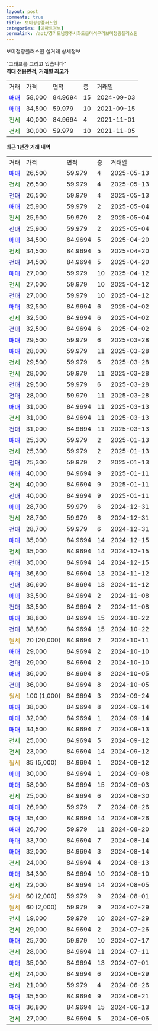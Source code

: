 ```yaml
---
layout: post
comments: true
title: 보미청광플러스원
categories: [아파트정보]
permalink: /apt/경기도남양주시화도읍마석우리보미청광플러스원
---
```


보미청광플러스원 실거래 상세정보

<script type="text/javascript">
  google.charts.load('current', {'packages':['line', 'corechart']});
  google.charts.setOnLoadCallback(drawChart);

  function drawChart() {
    var data = new google.visualization.DataTable();
    data.addColumn('date', '거래일');
    data.addColumn('number', "매매");
    data.addColumn('number', "전세");
    data.addColumn('number', "전매");

    data.addRows([[new Date(Date.parse("2025-05-13")), 26500, null, null], [new Date(Date.parse("2025-05-13")), null, 26500, null], [new Date(Date.parse("2025-05-13")), null, null, 26500], [new Date(Date.parse("2025-05-04")), 25900, null, null], [new Date(Date.parse("2025-05-04")), null, 25900, null], [new Date(Date.parse("2025-05-04")), null, null, 25900], [new Date(Date.parse("2025-04-20")), 34500, null, null], [new Date(Date.parse("2025-04-20")), null, 34500, null], [new Date(Date.parse("2025-04-20")), null, null, 34500], [new Date(Date.parse("2025-04-12")), 27000, null, null], [new Date(Date.parse("2025-04-12")), null, 27000, null], [new Date(Date.parse("2025-04-12")), null, null, 27000], [new Date(Date.parse("2025-04-02")), 32500, null, null], [new Date(Date.parse("2025-04-02")), null, 32500, null], [new Date(Date.parse("2025-04-02")), null, null, 32500], [new Date(Date.parse("2025-03-28")), 29500, null, null], [new Date(Date.parse("2025-03-28")), 28000, null, null], [new Date(Date.parse("2025-03-28")), null, 29500, null], [new Date(Date.parse("2025-03-28")), null, 28000, null], [new Date(Date.parse("2025-03-28")), null, null, 29500], [new Date(Date.parse("2025-03-28")), null, null, 28000], [new Date(Date.parse("2025-03-13")), 31000, null, null], [new Date(Date.parse("2025-03-13")), null, 31000, null], [new Date(Date.parse("2025-03-13")), null, null, 31000], [new Date(Date.parse("2025-01-13")), 25300, null, null], [new Date(Date.parse("2025-01-13")), null, 25300, null], [new Date(Date.parse("2025-01-13")), null, null, 25300], [new Date(Date.parse("2025-01-11")), 40000, null, null], [new Date(Date.parse("2025-01-11")), null, 40000, null], [new Date(Date.parse("2025-01-11")), null, null, 40000], [new Date(Date.parse("2024-12-31")), 28700, null, null], [new Date(Date.parse("2024-12-31")), null, 28700, null], [new Date(Date.parse("2024-12-31")), null, null, 28700], [new Date(Date.parse("2024-12-15")), 35000, null, null], [new Date(Date.parse("2024-12-15")), null, 35000, null], [new Date(Date.parse("2024-12-15")), null, null, 35000], [new Date(Date.parse("2024-11-12")), 36600, null, null], [new Date(Date.parse("2024-11-12")), null, null, 36600], [new Date(Date.parse("2024-11-08")), 33500, null, null], [new Date(Date.parse("2024-11-08")), null, null, 33500], [new Date(Date.parse("2024-10-22")), 38800, null, null], [new Date(Date.parse("2024-10-22")), null, null, 38800], [new Date(Date.parse("2024-10-11")), null, null, null], [new Date(Date.parse("2024-10-10")), 29000, null, null], [new Date(Date.parse("2024-10-10")), null, null, 29000], [new Date(Date.parse("2024-10-05")), 36000, null, null], [new Date(Date.parse("2024-10-05")), null, null, 36000], [new Date(Date.parse("2024-09-24")), null, null, null], [new Date(Date.parse("2024-09-14")), 38000, null, null], [new Date(Date.parse("2024-09-14")), 32000, null, null], [new Date(Date.parse("2024-09-13")), 34500, null, null], [new Date(Date.parse("2024-09-12")), null, 25000, null], [new Date(Date.parse("2024-09-12")), null, 23000, null], [new Date(Date.parse("2024-09-12")), null, null, null], [new Date(Date.parse("2024-09-08")), 30000, null, null], [new Date(Date.parse("2024-09-03")), 58000, null, null], [new Date(Date.parse("2024-08-30")), null, 25000, null], [new Date(Date.parse("2024-08-26")), 26900, null, null], [new Date(Date.parse("2024-08-26")), 35400, null, null], [new Date(Date.parse("2024-08-20")), 26700, null, null], [new Date(Date.parse("2024-08-14")), 33700, null, null], [new Date(Date.parse("2024-08-14")), 32000, null, null], [new Date(Date.parse("2024-08-13")), null, 24000, null], [new Date(Date.parse("2024-08-10")), 34300, null, null], [new Date(Date.parse("2024-08-05")), null, 22000, null], [new Date(Date.parse("2024-08-01")), null, null, null], [new Date(Date.parse("2024-07-29")), null, null, null], [new Date(Date.parse("2024-07-29")), null, 19000, null], [new Date(Date.parse("2024-07-26")), null, 29000, null], [new Date(Date.parse("2024-07-17")), 25700, null, null], [new Date(Date.parse("2024-07-11")), null, 28000, null], [new Date(Date.parse("2024-07-01")), 35000, null, null], [new Date(Date.parse("2024-06-29")), null, 24000, null], [new Date(Date.parse("2024-06-26")), null, 21000, null], [new Date(Date.parse("2024-06-21")), 35500, null, null], [new Date(Date.parse("2024-06-13")), 36800, null, null], [new Date(Date.parse("2024-06-06")), null, 27000, null]]);

    var options = {
      hAxis: {
        format: 'yyyy/MM/dd'
      },    
      lineWidth: 0,
      pointsVisible: true,    
      title: '최근 1년간 유형별 실거래가 분포',
      legend: { position: 'bottom' }
    };

    var formatter = new google.visualization.NumberFormat({pattern:'###,###'} );
    formatter.format(data, 1);
    formatter.format(data, 2);
    
    setTimeout(function() {
        var chart = new google.visualization.LineChart(document.getElementById('columnchart_material'));
        chart.draw(data, (options));
        document.getElementById('loading').style.display = 'none';
    }, 200);
  }
</script>


<div id="loading" style="z-index:20; display: block; margin-left: 0px">"그래프를 그리고 있습니다"</div>
<div id="columnchart_material" style="width: 95%; margin-left: 0px; display: block"></div>
<!-- contents start -->
<b>역대 전용면적, 거래별 최고가</b>
<table class="sortable">
    <tr>
      <td>거래</td>
      <td>가격</td>
      <td>면적</td>
      <td>층</td>
      <td>거래일</td>
    </tr>
        <tr>
          <td><a style="color: blue">매매</a></td>
          <td>58,000</td>
          <td>84.9694</td>
          <td>15</td>
          <td>2024-09-03</td>
        </tr>            <tr>
          <td><a style="color: blue">매매</a></td>
          <td>34,500</td>
          <td>59.979</td>
          <td>10</td>
          <td>2021-09-15</td>
        </tr>        
        <tr>
              <td><a style="color: darkgreen">전세</a></td>
              <td>40,000</td>
              <td>84.9694</td>
              <td>4</td>
              <td>2021-11-01</td>
            </tr>            <tr>
              <td><a style="color: darkgreen">전세</a></td>
              <td>30,000</td>
              <td>59.979</td>
              <td>10</td>
              <td>2021-11-05</td>
            </tr>        
    
</table>

<b>최근 1년간 거래 내역</b>

<table class="sortable">
    <tr>
      <td>거래</td>
      <td>가격</td>
      <td>면적</td>
      <td>층</td>
      <td>거래일</td>
    </tr>
    <tr>
      <td><a style="color: blue">매매</a></td>
      <td>26,500</td>
      <td>59.979</td>
      <td>4</td>
      <td>2025-05-13</td>
    </tr>          <tr>
      <td><a style="color: darkgreen">전세</a></td>
      <td>26,500</td>
      <td>59.979</td>
      <td>4</td>
      <td>2025-05-13</td>
    </tr>          <tr>
      <td><a style="color: darkblue">전매</a></td>
      <td>26,500</td>
      <td>59.979</td>
      <td>4</td>
      <td>2025-05-13</td>
    </tr>          <tr>
      <td><a style="color: blue">매매</a></td>
      <td>25,900</td>
      <td>59.979</td>
      <td>2</td>
      <td>2025-05-04</td>
    </tr>          <tr>
      <td><a style="color: darkgreen">전세</a></td>
      <td>25,900</td>
      <td>59.979</td>
      <td>2</td>
      <td>2025-05-04</td>
    </tr>          <tr>
      <td><a style="color: darkblue">전매</a></td>
      <td>25,900</td>
      <td>59.979</td>
      <td>2</td>
      <td>2025-05-04</td>
    </tr>          <tr>
      <td><a style="color: blue">매매</a></td>
      <td>34,500</td>
      <td>84.9694</td>
      <td>5</td>
      <td>2025-04-20</td>
    </tr>          <tr>
      <td><a style="color: darkgreen">전세</a></td>
      <td>34,500</td>
      <td>84.9694</td>
      <td>5</td>
      <td>2025-04-20</td>
    </tr>          <tr>
      <td><a style="color: darkblue">전매</a></td>
      <td>34,500</td>
      <td>84.9694</td>
      <td>5</td>
      <td>2025-04-20</td>
    </tr>          <tr>
      <td><a style="color: blue">매매</a></td>
      <td>27,000</td>
      <td>59.979</td>
      <td>10</td>
      <td>2025-04-12</td>
    </tr>          <tr>
      <td><a style="color: darkgreen">전세</a></td>
      <td>27,000</td>
      <td>59.979</td>
      <td>10</td>
      <td>2025-04-12</td>
    </tr>          <tr>
      <td><a style="color: darkblue">전매</a></td>
      <td>27,000</td>
      <td>59.979</td>
      <td>10</td>
      <td>2025-04-12</td>
    </tr>          <tr>
      <td><a style="color: blue">매매</a></td>
      <td>32,500</td>
      <td>84.9694</td>
      <td>6</td>
      <td>2025-04-02</td>
    </tr>          <tr>
      <td><a style="color: darkgreen">전세</a></td>
      <td>32,500</td>
      <td>84.9694</td>
      <td>6</td>
      <td>2025-04-02</td>
    </tr>          <tr>
      <td><a style="color: darkblue">전매</a></td>
      <td>32,500</td>
      <td>84.9694</td>
      <td>6</td>
      <td>2025-04-02</td>
    </tr>          <tr>
      <td><a style="color: blue">매매</a></td>
      <td>29,500</td>
      <td>59.979</td>
      <td>6</td>
      <td>2025-03-28</td>
    </tr>          <tr>
      <td><a style="color: blue">매매</a></td>
      <td>28,000</td>
      <td>59.979</td>
      <td>11</td>
      <td>2025-03-28</td>
    </tr>          <tr>
      <td><a style="color: darkgreen">전세</a></td>
      <td>29,500</td>
      <td>59.979</td>
      <td>6</td>
      <td>2025-03-28</td>
    </tr>          <tr>
      <td><a style="color: darkgreen">전세</a></td>
      <td>28,000</td>
      <td>59.979</td>
      <td>11</td>
      <td>2025-03-28</td>
    </tr>          <tr>
      <td><a style="color: darkblue">전매</a></td>
      <td>29,500</td>
      <td>59.979</td>
      <td>6</td>
      <td>2025-03-28</td>
    </tr>          <tr>
      <td><a style="color: darkblue">전매</a></td>
      <td>28,000</td>
      <td>59.979</td>
      <td>11</td>
      <td>2025-03-28</td>
    </tr>          <tr>
      <td><a style="color: blue">매매</a></td>
      <td>31,000</td>
      <td>84.9694</td>
      <td>11</td>
      <td>2025-03-13</td>
    </tr>          <tr>
      <td><a style="color: darkgreen">전세</a></td>
      <td>31,000</td>
      <td>84.9694</td>
      <td>11</td>
      <td>2025-03-13</td>
    </tr>          <tr>
      <td><a style="color: darkblue">전매</a></td>
      <td>31,000</td>
      <td>84.9694</td>
      <td>11</td>
      <td>2025-03-13</td>
    </tr>          <tr>
      <td><a style="color: blue">매매</a></td>
      <td>25,300</td>
      <td>59.979</td>
      <td>2</td>
      <td>2025-01-13</td>
    </tr>          <tr>
      <td><a style="color: darkgreen">전세</a></td>
      <td>25,300</td>
      <td>59.979</td>
      <td>2</td>
      <td>2025-01-13</td>
    </tr>          <tr>
      <td><a style="color: darkblue">전매</a></td>
      <td>25,300</td>
      <td>59.979</td>
      <td>2</td>
      <td>2025-01-13</td>
    </tr>          <tr>
      <td><a style="color: blue">매매</a></td>
      <td>40,000</td>
      <td>84.9694</td>
      <td>9</td>
      <td>2025-01-11</td>
    </tr>          <tr>
      <td><a style="color: darkgreen">전세</a></td>
      <td>40,000</td>
      <td>84.9694</td>
      <td>9</td>
      <td>2025-01-11</td>
    </tr>          <tr>
      <td><a style="color: darkblue">전매</a></td>
      <td>40,000</td>
      <td>84.9694</td>
      <td>9</td>
      <td>2025-01-11</td>
    </tr>          <tr>
      <td><a style="color: blue">매매</a></td>
      <td>28,700</td>
      <td>59.979</td>
      <td>6</td>
      <td>2024-12-31</td>
    </tr>          <tr>
      <td><a style="color: darkgreen">전세</a></td>
      <td>28,700</td>
      <td>59.979</td>
      <td>6</td>
      <td>2024-12-31</td>
    </tr>          <tr>
      <td><a style="color: darkblue">전매</a></td>
      <td>28,700</td>
      <td>59.979</td>
      <td>6</td>
      <td>2024-12-31</td>
    </tr>          <tr>
      <td><a style="color: blue">매매</a></td>
      <td>35,000</td>
      <td>84.9694</td>
      <td>14</td>
      <td>2024-12-15</td>
    </tr>          <tr>
      <td><a style="color: darkgreen">전세</a></td>
      <td>35,000</td>
      <td>84.9694</td>
      <td>14</td>
      <td>2024-12-15</td>
    </tr>          <tr>
      <td><a style="color: darkblue">전매</a></td>
      <td>35,000</td>
      <td>84.9694</td>
      <td>14</td>
      <td>2024-12-15</td>
    </tr>          <tr>
      <td><a style="color: blue">매매</a></td>
      <td>36,600</td>
      <td>84.9694</td>
      <td>13</td>
      <td>2024-11-12</td>
    </tr>          <tr>
      <td><a style="color: darkblue">전매</a></td>
      <td>36,600</td>
      <td>84.9694</td>
      <td>13</td>
      <td>2024-11-12</td>
    </tr>          <tr>
      <td><a style="color: blue">매매</a></td>
      <td>33,500</td>
      <td>84.9694</td>
      <td>2</td>
      <td>2024-11-08</td>
    </tr>          <tr>
      <td><a style="color: darkblue">전매</a></td>
      <td>33,500</td>
      <td>84.9694</td>
      <td>2</td>
      <td>2024-11-08</td>
    </tr>          <tr>
      <td><a style="color: blue">매매</a></td>
      <td>38,800</td>
      <td>84.9694</td>
      <td>15</td>
      <td>2024-10-22</td>
    </tr>          <tr>
      <td><a style="color: darkblue">전매</a></td>
      <td>38,800</td>
      <td>84.9694</td>
      <td>15</td>
      <td>2024-10-22</td>
    </tr>          <tr>
      <td><a style="color: darkgoldenrod">월세</a></td>
      <td>20 (20,000)</td>
      <td>84.9694</td>
      <td>2</td>
      <td>2024-10-11</td>
    </tr>          <tr>
      <td><a style="color: blue">매매</a></td>
      <td>29,000</td>
      <td>84.9694</td>
      <td>2</td>
      <td>2024-10-10</td>
    </tr>          <tr>
      <td><a style="color: darkblue">전매</a></td>
      <td>29,000</td>
      <td>84.9694</td>
      <td>2</td>
      <td>2024-10-10</td>
    </tr>          <tr>
      <td><a style="color: blue">매매</a></td>
      <td>36,000</td>
      <td>84.9694</td>
      <td>8</td>
      <td>2024-10-05</td>
    </tr>          <tr>
      <td><a style="color: darkblue">전매</a></td>
      <td>36,000</td>
      <td>84.9694</td>
      <td>8</td>
      <td>2024-10-05</td>
    </tr>          <tr>
      <td><a style="color: darkgoldenrod">월세</a></td>
      <td>100 (1,000)</td>
      <td>84.9694</td>
      <td>3</td>
      <td>2024-09-24</td>
    </tr>          <tr>
      <td><a style="color: blue">매매</a></td>
      <td>38,000</td>
      <td>84.9694</td>
      <td>8</td>
      <td>2024-09-14</td>
    </tr>          <tr>
      <td><a style="color: blue">매매</a></td>
      <td>32,000</td>
      <td>84.9694</td>
      <td>1</td>
      <td>2024-09-14</td>
    </tr>          <tr>
      <td><a style="color: blue">매매</a></td>
      <td>34,500</td>
      <td>84.9694</td>
      <td>7</td>
      <td>2024-09-13</td>
    </tr>          <tr>
      <td><a style="color: darkgreen">전세</a></td>
      <td>25,000</td>
      <td>84.9694</td>
      <td>5</td>
      <td>2024-09-12</td>
    </tr>          <tr>
      <td><a style="color: darkgreen">전세</a></td>
      <td>23,000</td>
      <td>84.9694</td>
      <td>14</td>
      <td>2024-09-12</td>
    </tr>          <tr>
      <td><a style="color: darkgoldenrod">월세</a></td>
      <td>85 (5,000)</td>
      <td>84.9694</td>
      <td>1</td>
      <td>2024-09-12</td>
    </tr>          <tr>
      <td><a style="color: blue">매매</a></td>
      <td>30,000</td>
      <td>84.9694</td>
      <td>1</td>
      <td>2024-09-08</td>
    </tr>          <tr>
      <td><a style="color: blue">매매</a></td>
      <td>58,000</td>
      <td>84.9694</td>
      <td>15</td>
      <td>2024-09-03</td>
    </tr>          <tr>
      <td><a style="color: darkgreen">전세</a></td>
      <td>25,000</td>
      <td>84.9694</td>
      <td>6</td>
      <td>2024-08-30</td>
    </tr>          <tr>
      <td><a style="color: blue">매매</a></td>
      <td>26,900</td>
      <td>59.979</td>
      <td>7</td>
      <td>2024-08-26</td>
    </tr>          <tr>
      <td><a style="color: blue">매매</a></td>
      <td>35,400</td>
      <td>84.9694</td>
      <td>14</td>
      <td>2024-08-26</td>
    </tr>          <tr>
      <td><a style="color: blue">매매</a></td>
      <td>26,700</td>
      <td>59.979</td>
      <td>11</td>
      <td>2024-08-20</td>
    </tr>          <tr>
      <td><a style="color: blue">매매</a></td>
      <td>33,700</td>
      <td>84.9694</td>
      <td>7</td>
      <td>2024-08-14</td>
    </tr>          <tr>
      <td><a style="color: blue">매매</a></td>
      <td>32,000</td>
      <td>84.9694</td>
      <td>3</td>
      <td>2024-08-14</td>
    </tr>          <tr>
      <td><a style="color: darkgreen">전세</a></td>
      <td>24,000</td>
      <td>84.9694</td>
      <td>4</td>
      <td>2024-08-13</td>
    </tr>          <tr>
      <td><a style="color: blue">매매</a></td>
      <td>34,300</td>
      <td>84.9694</td>
      <td>10</td>
      <td>2024-08-10</td>
    </tr>          <tr>
      <td><a style="color: darkgreen">전세</a></td>
      <td>22,000</td>
      <td>84.9694</td>
      <td>14</td>
      <td>2024-08-05</td>
    </tr>          <tr>
      <td><a style="color: darkgoldenrod">월세</a></td>
      <td>60 (2,000)</td>
      <td>59.979</td>
      <td>9</td>
      <td>2024-08-01</td>
    </tr>          <tr>
      <td><a style="color: darkgoldenrod">월세</a></td>
      <td>60 (2,000)</td>
      <td>59.979</td>
      <td>9</td>
      <td>2024-07-29</td>
    </tr>          <tr>
      <td><a style="color: darkgreen">전세</a></td>
      <td>19,000</td>
      <td>59.979</td>
      <td>10</td>
      <td>2024-07-29</td>
    </tr>          <tr>
      <td><a style="color: darkgreen">전세</a></td>
      <td>29,000</td>
      <td>84.9694</td>
      <td>2</td>
      <td>2024-07-26</td>
    </tr>          <tr>
      <td><a style="color: blue">매매</a></td>
      <td>25,700</td>
      <td>59.979</td>
      <td>10</td>
      <td>2024-07-17</td>
    </tr>          <tr>
      <td><a style="color: darkgreen">전세</a></td>
      <td>28,000</td>
      <td>84.9694</td>
      <td>11</td>
      <td>2024-07-11</td>
    </tr>          <tr>
      <td><a style="color: blue">매매</a></td>
      <td>35,000</td>
      <td>84.9694</td>
      <td>13</td>
      <td>2024-07-01</td>
    </tr>          <tr>
      <td><a style="color: darkgreen">전세</a></td>
      <td>24,000</td>
      <td>84.9694</td>
      <td>6</td>
      <td>2024-06-29</td>
    </tr>          <tr>
      <td><a style="color: darkgreen">전세</a></td>
      <td>21,000</td>
      <td>59.979</td>
      <td>4</td>
      <td>2024-06-26</td>
    </tr>          <tr>
      <td><a style="color: blue">매매</a></td>
      <td>35,500</td>
      <td>84.9694</td>
      <td>9</td>
      <td>2024-06-21</td>
    </tr>          <tr>
      <td><a style="color: blue">매매</a></td>
      <td>36,800</td>
      <td>84.9694</td>
      <td>15</td>
      <td>2024-06-13</td>
    </tr>          <tr>
      <td><a style="color: darkgreen">전세</a></td>
      <td>27,000</td>
      <td>84.9694</td>
      <td>5</td>
      <td>2024-06-06</td>
    </tr>      </table>
<!-- contents end -->    

